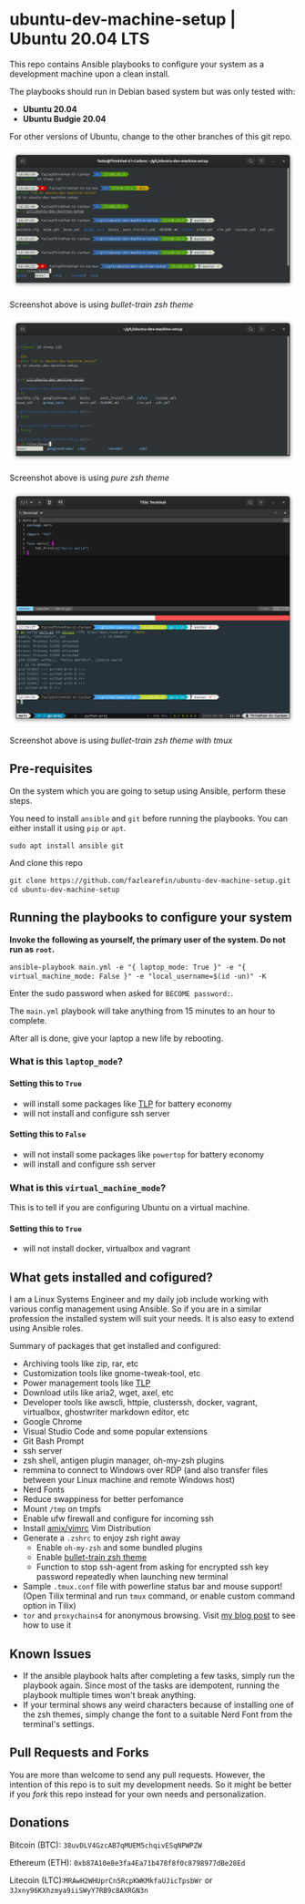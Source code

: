 # ubuntu-dev-machine-setup | Ubuntu 20.04 LTS

This repo contains Ansible playbooks to configure your system as a development machine upon a clean install.

The playbooks should run in Debian based system but was only tested with:
- **Ubuntu 20.04**
- **Ubuntu Budgie 20.04**

For other versions of Ubuntu, change to the other branches of this git repo.

![bullet-train-zsh-theme](.screenshot-bullet-train.png)

Screenshot above is using *bullet-train zsh theme*

![pure-zsh-theme](.screenshot-pure.png)

Screenshot above is using *pure zsh theme*

![bullet-train-zsh-theme-tmux](.screenshot-bullet-train-tmux.png)

Screenshot above is using *bullet-train zsh theme with tmux*


## Pre-requisites

On the system which you are going to setup using Ansible, perform these steps.

You need to install `ansible` and `git` before running the playbooks. You can either install it using `pip` or `apt`.

```
sudo apt install ansible git
```

And clone this repo

```
git clone https://github.com/fazlearefin/ubuntu-dev-machine-setup.git
cd ubuntu-dev-machine-setup
```

## Running the playbooks to configure your system

**Invoke the following as yourself, the primary user of the system. Do not run as `root`.**

```
ansible-playbook main.yml -e "{ laptop_mode: True }" -e "{ virtual_machine_mode: False }" -e "local_username=$(id -un)" -K
```

Enter the sudo password when asked for `BECOME password:`.

The `main.yml` playbook will take anything from 15 minutes to an hour to complete.

After all is done, give your laptop a new life by rebooting.

### What is this `laptop_mode`?

#### Setting this to `True`

- will install some packages like [TLP](https://github.com/linrunner/TLP) for battery economy
- will not install and configure ssh server

#### Setting this to `False`

- will not install some packages like `powertop` for battery economy
- will install and configure ssh server

### What is this `virtual_machine_mode`?

This is to tell if you are configuring Ubuntu on a virtual machine.

#### Setting this to `True`

- will not install docker, virtualbox and vagrant

## What gets installed and cofigured?

I am a Linux Systems Engineer and my daily job include working with various config management using Ansible. So if you are in a similar profession the installed system will suit your needs. It is also easy to extend using Ansible roles.

Summary of packages that get installed and configured:

- Archiving tools like zip, rar, etc
- Customization tools like gnome-tweak-tool, etc
- Power management tools like [TLP](https://github.com/linrunner/TLP)
- Download utils like aria2, wget, axel, etc
- Developer tools like awscli, httpie, clusterssh, docker, vagrant, virtualbox, ghostwriter markdown editor, etc
- Google Chrome
- Visual Studio Code and some popular extensions
- Git Bash Prompt
- ssh server
- zsh shell, antigen plugin manager, oh-my-zsh plugins
- remmina to connect to Windows over RDP (and also transfer files between your Linux machine and remote Windows host)
- Nerd Fonts
- Reduce swappiness for better perfomance
- Mount `/tmp` on tmpfs
- Enable ufw firewall and configure for incoming ssh
- Install [amix/vimrc](https://github.com/amix/vimrc) Vim Distribution
- Generate a `.zshrc` to enjoy zsh right away
  - Enable `oh-my-zsh` and some bundled plugins
  - Enable [bullet-train zsh theme](https://github.com/caiogondim/bullet-train.zsh)
  - Function to stop ssh-agent from asking for encrypted ssh key password repeatedly when launching new terminal
- Sample `.tmux.conf` file with powerline status bar and mouse support! (Open Tilix terminal and run `tmux` command, or enable custom command option in Tilix)
- `tor` and `proxychains4` for anonymous browsing. Visit [my blog post](https://fazlearefin.blogspot.com/2020/07/tunneling-traffic-over-tor-network.html) to see how to use it

## Known Issues

- If the ansible playbook halts after completing a few tasks, simply run the playbook again. Since most of the tasks are idempotent, running the playbook multiple times won't break anything.
- If your terminal shows any weird characters because of installing one of the zsh themes, simply change the font to a suitable Nerd Font from the terminal's settings.

## Pull Requests and Forks

You are more than welcome to send any pull requests. However, the intention of this repo is to suit my development needs. So it might be better if you *fork* this repo instead for your own needs and personalization.

## Donations

Bitcoin (BTC): `38uvDLV4GzcAB7qMUEM5chqivESqNPWPZW`

Ethereum (ETH): `0xb87A10e8e3fa4Ea71b478f8f0c8798977dBe28Ed`

Litecoin (LTC):`MRAwH2WHUprCn5RcpKWKMkfaUJicTpsbWr` or `3Jxny96KXhzmya9iiSWyY7RB9c8AXRGN3n`
